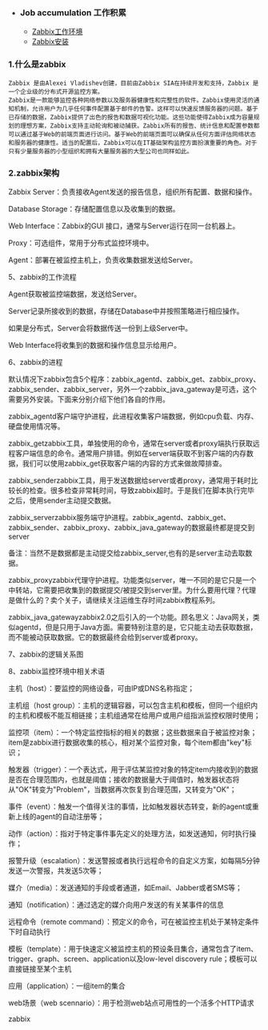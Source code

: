 + ### Job accumulation 工作积累
    + [Zabbix工作环境](https://github.com/Kingserch/Job-accumulation/blob/Linux/Linux/Lnmp.md)
	+ [Zabbix安装]()







### 1.什么是zabbix

	Zabbix 是由Alexei Vladishev创建，目前由Zabbix SIA在持续开发和支持，Zabbix 是一个企业级的分布式开源监控方案。  
	Zabbix是一款能够监控各种网络参数以及服务器健康性和完整性的软件。Zabbix使用灵活的通知机制，允许用户为几乎任何事件配置基于邮件的告警。这样可以快速反馈服务器的问题。基于已存储的数据，Zabbix提供了出色的报告和数据可视化功能。这些功能使得Zabbix成为容量规划的理想方案，Zabbix支持主动轮询和被动捕获。Zabbix所有的报告、统计信息和配置参数都可以通过基于Web的前端页面进行访问。基于Web的前端页面可以确保从任何方面评估网络状态和服务器的健康性。适当的配置后，Zabbix可以在IT基础架构监控方面扮演重要的角色。对于只有少量服务器的小型组织和拥有大量服务器的大型公司也同样如此。


### 2.zabbix架构

Zabbix Server：负责接收Agent发送的报告信息，组织所有配置、数据和操作。

Database Storage：存储配置信息以及收集到的数据。

Web Interface：Zabbix的GUI 接口，通常与Server运行在同一台机器上。

Proxy：可选组件，常用于分布式监控环境中。

Agent：部署在被监控主机上，负责收集数据发送给Server。

 

5、zabbix的工作流程

Agent获取被监控端数据，发送给Server。

Server记录所接收到的数据，存储在Database中并按照策略进行相应操作。

如果是分布式，Server会将数据传送一份到上级Server中。

Web Interface将收集到的数据和操作信息显示给用户。

 

6、zabbix的进程

默认情况下zabbix包含5个程序：zabbix_agentd、zabbix_get、zabbix_proxy、zabbix_sender、zabbix_server，另外一个zabbix_java_gateway是可选，这个需要另外安装。下面来分别介绍下他们各自的作用。

zabbix_agentd客户端守护进程，此进程收集客户端数据，例如cpu负载、内存、硬盘使用情况等。

zabbix_getzabbix工具，单独使用的命令，通常在server或者proxy端执行获取远程客户端信息的命令。通常用户排错。例如在server端获取不到客户端的内存数据，我们可以使用zabbix_get获取客户端的内容的方式来做故障排查。

zabbix_senderzabbix工具，用于发送数据给server或者proxy，通常用于耗时比较长的检查。很多检查非常耗时间，导致zabbix超时。于是我们在脚本执行完毕之后，使用sender主动提交数据。

zabbix_serverzabbix服务端守护进程。zabbix_agentd、zabbix_get、zabbix_sender、zabbix_proxy、zabbix_java_gateway的数据最终都是提交到server

备注：当然不是数据都是主动提交给zabbix_server,也有的是server主动去取数据。

zabbix_proxyzabbix代理守护进程。功能类似server，唯一不同的是它只是一个中转站，它需要把收集到的数据提交/被提交到server里。为什么要用代理？代理是做什么的？卖个关子，请继续关注运维生存时间zabbix教程系列。

zabbix_java_gatewayzabbix2.0之后引入的一个功能。顾名思义：Java网关，类似agentd，但是只用于Java方面。需要特别注意的是，它只能主动去获取数据，而不能被动获取数据。它的数据最终会给到server或者proxy。

 

7、zabbix的逻辑关系图



 

8、zabbix监控环境中相关术语

主机（host）：要监控的网络设备，可由IP或DNS名称指定；

主机组（host group）：主机的逻辑容器，可以包含主机和模板，但同一个组织内的主机和模板不能互相链接；主机组通常在给用户或用户组指派监控权限时使用；

监控项（item）：一个特定监控指标的相关的数据；这些数据来自于被监控对象；item是zabbix进行数据收集的核心，相对某个监控对象，每个item都由"key"标识；

触发器（trigger）：一个表达式，用于评估某监控对象的特定item内接收到的数据是否在合理范围内，也就是阈值；接收的数据量大于阈值时，触发器状态将从"OK"转变为"Problem"，当数据再次恢复到合理范围，又转变为"OK"；

事件（event）：触发一个值得关注的事情，比如触发器状态转变，新的agent或重新上线的agent的自动注册等；

动作（action）：指对于特定事件事先定义的处理方法，如发送通知，何时执行操作；

报警升级（escalation）：发送警报或者执行远程命令的自定义方案，如每隔5分钟发送一次警报，共发送5次等；

媒介（media）：发送通知的手段或者通道，如Email、Jabber或者SMS等；

通知（notification）：通过选定的媒介向用户发送的有关某事件的信息

远程命令（remote command）：预定义的命令，可在被监控主机处于某特定条件下时自动执行

模板（template）：用于快速定义被监控主机的预设条目集合，通常包含了item、trigger、graph、screen、application以及low-level discovery rule；模板可以直接链接至某个主机

应用（application）：一组item的集合

web场景（web scennario）：用于检测web站点可用性的一个活多个HTTP请求
	
zabbix
